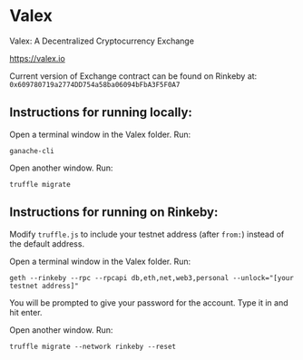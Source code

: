 # Valex
Valex: A Decentralized Cryptocurrency Exchange

https://valex.io

Current version of Exchange contract can be found on Rinkeby at: `0x609780719a2774DD754a58ba06094bFbA3F5F0A7`

## Instructions for running locally:

Open a terminal window in the Valex folder. Run:

```
ganache-cli
```

Open another window. Run:

```
truffle migrate
```

## Instructions for running on Rinkeby:


Modify `truffle.js` to include your testnet address (after `from:`) instead of the default address.

Open a terminal window in the Valex folder. Run:

```
geth --rinkeby --rpc --rpcapi db,eth,net,web3,personal --unlock="[your testnet address]"
```
You will be prompted to give your password for the account. Type it in and hit enter.

Open another window. Run:
```
truffle migrate --network rinkeby --reset
```
